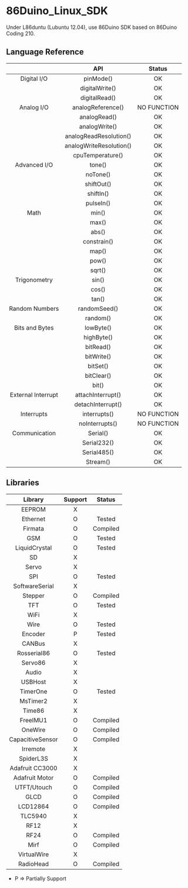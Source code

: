 # 86Duino_Linux_SDK
Under L86duntu (Lubuntu 12.04), use 86Duino SDK based on 86Duino Coding 210.

## Language Reference
|                      |           API           |    Status   |
|:--------------------:|:-----------------------:|:-----------:|
|      Digital I/O     |        pinMode()        |      OK     |
|                      |      digitalWrite()     |      OK     |
|                      |      digitalRead()      |      OK     |
|      Analog I/O      |    analogReference()    | NO FUNCTION |
|                      |       analogRead()      |      OK     |
|                      |      analogWrite()      |      OK     |
|                      |  analogReadResolution() |      OK     |
|                      | analogWriteResolution() |      OK     |
|                      |     cpuTemperature()    |      OK     |
|     Advanced I/O     |          tone()         |      OK     |
|                      |         noTone()        |      OK     |
|                      |        shiftOut()       |      OK     |
|                      |        shiftIn()        |      OK     |
|                      |        pulseIn()        |      OK     |
|         Math         |          min()          |      OK     |
|                      |          max()          |      OK     |
|                      |          abs()          |      OK     |
|                      |       constrain()       |      OK     |
|                      |          map()          |      OK     |
|                      |          pow()          |      OK     |
|                      |          sqrt()         |      OK     |
|     Trigonometry     |          sin()          |      OK     |
|                      |          cos()          |      OK     |
|                      |          tan()          |      OK     |
|   Random   Numbers   |       randomSeed()      |      OK     |
|                      |         random()        |      OK     |
|   Bits and   Bytes   |        lowByte()        |      OK     |
|                      |        highByte()       |      OK     |
|                      |        bitRead()        |      OK     |
|                      |        bitWrite()       |      OK     |
|                      |         bitSet()        |      OK     |
|                      |        bitClear()       |      OK     |
|                      |          bit()          |      OK     |
| External   Interrupt |    attachInterrupt()    |      OK     |
|                      |    detachInterrupt()    |      OK     |
|      Interrupts      |       interrupts()      | NO FUNCTION |
|                      |      noInterrupts()     | NO FUNCTION |
|     Communication    |         Serial()        |      OK     |
|                      |       Serial232()       |      OK     |
|                      |       Serial485()       |      OK     |
|                      |         Stream()        |      OK     |

## Libraries
|       Library      | Support |  Status  |
|:------------------:|:-------:|:--------:|
|       EEPROM       |    X    |          |
|      Ethernet      |    O    |  Tested  |
|       Firmata      |    O    | Compiled |
|         GSM        |    O    |  Tested  |
|   LiquidCrystal    |    O    |  Tested  |
|         SD         |    X    |          |
|       Servo        |    X    |          |
|         SPI        |    O    |  Tested  |
|   SoftwareSerial   |    X    |          |
|       Stepper      |    O    | Compiled |
|         TFT        |    O    |  Tested  |
|        WiFi        |    X    |          |
|        Wire        |    O    |  Tested  |
|       Encoder      |    P    |  Tested  |
|       CANBus       |    X    |          |
|     Rosserial86    |    O    |  Tested  |
|       Servo86      |    X    |          |
|        Audio       |    X    |          |
|       USBHost      |    X    |          |
|      TimerOne      |    O    |  Tested  |
|      MsTimer2      |    X    |          |
|       Time86       |    X    |          |
|      FreeIMU1      |    O    | Compiled |
|       OneWire      |    O    | Compiled |
|  CapacitiveSensor  |    O    | Compiled |
|      Irremote      |    X    |          |
|     SpiderL3S      |    X    |          |
| Adafruit   CC3000  |    X    |          |
|   Adafruit Motor   |    O    | Compiled |
|     UTFT/Utouch    |    O    | Compiled |
|        GLCD        |    O    | Compiled |
|      LCD12864      |    O    | Compiled |
|       TLC5940      |    X    |          |
|        RF12        |    X    |          |
|        RF24        |    O    | Compiled |
|        Mirf        |    O    | Compiled |
|    VirtualWire     |    X    |          |
|      RadioHead     |    O    | Compiled |

* P => Partially Support
